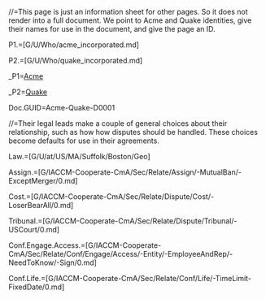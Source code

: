 //=This page is just an information sheet for other pages.  So it does not render into a full document.  We point to Acme and Quake identities, give their names for use in the document, and give the page an ID.

P1.=[G/U/Who/acme_incorporated.md]

P2.=[G/U/Who/quake_incorporated.md]

_P1=<a href="#Def.P1.Sec" class="definedterm">Acme</a>

_P2=<a href="#Def.P2.Sec" class="definedterm">Quake</a>

Doc.GUID=Acme-Quake-D0001

//=Their legal leads make a couple of general choices about their relationship, such as how how disputes should be handled.  These choices become defaults for use in their agreements.

Law.=[G/U/at/US/MA/Suffolk/Boston/Geo]

Assign.=[G/IACCM-Cooperate-CmA/Sec/Relate/Assign/-MutualBan/-ExceptMerger/0.md]

Cost.=[G/IACCM-Cooperate-CmA/Sec/Relate/Dispute/Cost/-LoserBearAll/0.md]

Tribunal.=[G/IACCM-Cooperate-CmA/Sec/Relate/Dispute/Tribunal/-USCourt/0.md]

Conf.Engage.Access.=[G/IACCM-Cooperate-CmA/Sec/Relate/Conf/Engage/Access/-Entity/-EmployeeAndRep/-NeedToKnow/-Sign/0.md]

Conf.Life.=[G/IACCM-Cooperate-CmA/Sec/Relate/Conf/Life/-TimeLimit-FixedDate/0.md]
